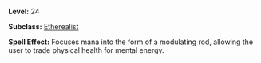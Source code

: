 <!-- TITLE: Spell: Modulatig Rod -->
<!-- SUBTITLE:  -->

**Level:** 24

**Subclass:** [Etherealist](etherealist)

**Spell Effect:** Focuses mana into the form of a modulating rod, allowing the user to trade physical health for mental energy.